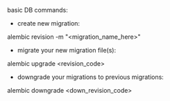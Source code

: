 basic DB commands:

- create new migration:

alembic revision -m "<migration_name_here>"

- migrate your new migration file(s):

alembic upgrade <revision_code>

- downgrade your migrations to previous migrations:

alembic downgrade <down_revision_code>
